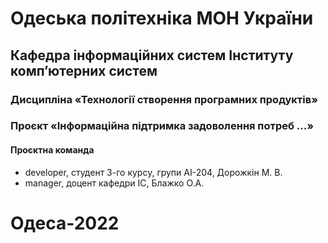 # Одеська політехніка МОН України
## Кафедра інформаційних систем Інституту комп’ютерних систем
### Дисципліна «Технології створення програмних продуктів»
### Проєкт «Інформаційна підтримка задоволення потреб ...»
#### Проєктна команда 
- developer, студент 3-го курсу, групи АІ-204, Дорожкін М. В.
- manager, доцент кафедри ІС, Блажко О.А.
# Одеса-2022
